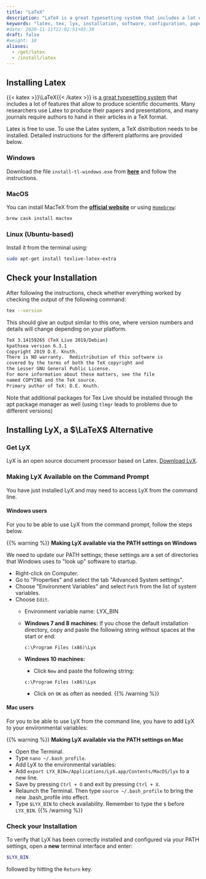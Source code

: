 ```yaml
---
title: "LaTeX"
description: "LaTeX is a great typesetting system that includes a lot of features that allow to produce scientific documents."
keywords: "latex, tex, lyx, installation, software, configuration, paper, writing, text, typesetting"
#date: 2020-11-11T22:02:51+05:30
draft: false
#weight: 10
aliases:
  - /get/latex
  - /install/latex
---
```


## Installing Latex

{{< katex >}}\LaTeX{{< /katex >}} is [a great typesetting system](https://www.latex-project.org) that includes a lot of features that allow to produce scientific documents. Many researchers use Latex to produce their papers and presentations, and many journals require authors to hand in their articles in a TeX format.

Latex is free to use. To use the Latex system, a TeX distribution needs to be installed. Detailed instructions for the different platforms are provided below.

### Windows

Download the file `install-tl-windows.exe` from **[here](https://www.tug.org/texlive/acquire-netinstall.html)** and follow the instructions.

### MacOS

You can install MacTeX from the **[official website](https://www.tug.org/mactex/)** or using [`Homebrew`](/configure/cli):

```bash
brew cask install mactex
```

### Linux (Ubuntu-based)

Install it from the terminal using:

```bash
sudo apt-get install texlive-latex-extra
```

## Check your Installation

After following the instructions, check whether everything worked by checking the output of the following command:

```bash
tex --version
```

This should give an output similar to this one, where version numbers and details will change depending on your platform.

```bash
TeX 3.14159265 (TeX Live 2019/Debian)
kpathsea version 6.3.1
Copyright 2019 D.E. Knuth.
There is NO warranty.  Redistribution of this software is
covered by the terms of both the TeX copyright and
the Lesser GNU General Public License.
For more information about these matters, see the file
named COPYING and the TeX source.
Primary author of TeX: D.E. Knuth.
```

Note that additional packages for Tex Live should be installed through the apt package manager as well (using `tlmgr` leads to problems due to different versions)

## Installing LyX, a $\LaTeX$ Alternative

### Get LyX

LyX is an open source document processor based on Latex. [Download LyX](https://www.lyx.org/Download).

### Making LyX Available on the Command Prompt

You have just installed LyX and may need to access LyX from the command line.

#### Windows users
For you to be able to use LyX from the command prompt, follow the steps below.

{{% warning %}}
**Making LyX available via the PATH settings on Windows**

We need to update our PATH settings; these settings are a set of directories that Windows uses to "look up" software to startup.

- Right-click on Computer.
- Go to "Properties" and select the tab "Advanced System settings".
- Choose "Environment Variables" and select `Path` from the list of system variables.
- Choose `Edit`.
	- Environment variable name: LYX_BIN
	- **Windows 7 and 8 machines:**
		If you chose the default installation directory, copy and paste the following string without spaces at the start or end:

       `c:\Program Files (x86)\Lyx`

	- **Windows 10 machines:**
		- Click `New` and paste the following string:

       `c:\Program Files (x86)\Lyx`

		- Click on `OK` as often as needed.
{{% /warning %}}

#### Mac users

For you to be able to use LyX from the command line, you have to add LyX to your environmental variables:

{{% warning %}}
**Making LyX available via the PATH settings on Mac**

- Open the Terminal.
- Type `nano ~/.bash_profile`.
- Add LyX to the environmental variables:
- Add `export LYX_BIN=/Applications/LyX.app/Contents/MacOS/lyx` to a new line.
- Save by pressing `Ctrl + O` and exit by pressing `Ctrl + X`.
- Relaunch the Terminal. Then type `source ~/.bash_profile` to bring the new .bash_profile into effect.
- Type `$LYX_BIN` to check availability. Remember to type the `$` before `LYX_BIN`.
{{% /warning %}}

<!--- Linux users not available yet
-->


### Check your Installation

To verify that LyX has been correctly installed and configured via your PATH settings,
open a **new** terminal interface and enter:

```bash
$LYX_BIN
```

followed by hitting the `Return` key.
